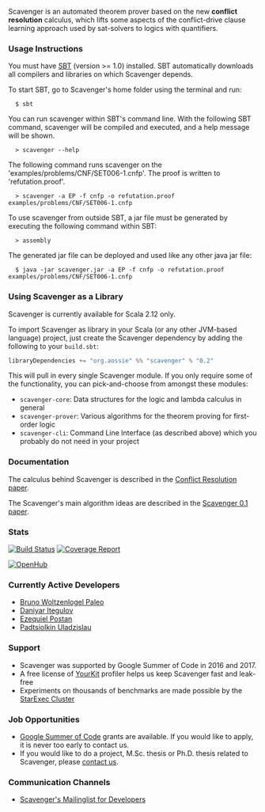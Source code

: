 Scavenger is an automated theorem prover based on 
the new **conflict resolution** calculus,
which lifts some aspects of the 
conflict-drive clause learning approach 
used by sat-solvers to logics with quantifiers. 


### Usage Instructions

You must have [SBT](http://www.scala-sbt.org/release/docs/Getting-Started/Setup.html) (version >= 1.0) installed. SBT automatically downloads all compilers and libraries on which Scavenger depends.

To start SBT, go to Scavenger's home folder using the terminal and run:

```
  $ sbt
```

You can run scavenger within SBT's command line. With the following SBT command, scavenger will be compiled and executed, and a help message will be shown.

```  
  > scavenger --help
```

The following command runs scavenger on the 'examples/problems/CNF/SET006-1.cnfp'. The proof is written to 'refutation.proof'.
  

```
  > scavenger -a EP -f cnfp -o refutation.proof examples/problems/CNF/SET006-1.cnfp
```

To use scavenger from outside SBT, a jar file must be generated by executing the following command within SBT:

```
  > assembly
```

The generated jar file can be deployed and used like any other java jar file:

```
  $ java -jar scavenger.jar -a EP -f cnfp -o refutation.proof examples/problems/CNF/SET006-1.cnfp
```

### Using Scavenger as a Library

Scavenger is currently available for Scala 2.12 only.

To import Scavenger as library in your Scala (or any other JVM-based language) project, just create the Scavenger
dependency by adding the following to your `build.sbt`:

```scala
libraryDependencies += "org.aossie" %% "scavenger" % "0.2"
```

This will pull in every single Scavenger module. If you only require some of the functionality, you can
pick-and-choose from amongst these modules:

 * `scavenger-core`: Data structures for the logic and lambda calculus in general
 * `scavenger-prover`: Various algorithms for the theorem proving for first-order logic
 * `scavenger-cli`: Command Line Interface (as described above) which you probably do not need in your project

### Documentation

The calculus behind Scavenger is described in the [Conflict Resolution paper](https://arxiv.org/abs/1602.04568).

The Scavenger's main algorithm ideas are described in the [Scavenger 0.1 paper](https://arxiv.org/abs/1704.03275).

### Stats

[![Build Status](https://gitlab.com/AOSSIE/Scavenger/badges/develop/build.svg)](https://gitlab.com/AOSSIE/Scavenger/commits/develop)
[![Coverage Report](https://gitlab.com/AOSSIE/Scavenger/badges/develop/coverage.svg)](https://gitlab.com/AOSSIE/Scavenger/commits/develop)

[![OpenHub](https://www.ohloh.net/p/ScavengerProver/widgets/project_partner_badge.gif)](https://www.openhub.net/p/ScavengerProver)


### Currently Active Developers

 * [Bruno Woltzenlogel Paleo](https://github.com/Ceilican/)
 * [Daniyar Itegulov](https://github.com/itegulov)
 * [Ezequiel Postan](https://github.com/EzequielPostan)
 * [Padtsiolkin Uladzislau](https://github.com/vlad10795)


### Support
 
 * Scavenger was supported by Google Summer of Code in 2016 and 2017.
 * A free license of [YourKit](http://www.yourkit.com/) profiler helps us keep Scavenger fast and leak-free
 * Experiments on thousands of benchmarks are made possible by the [StarExec Cluster](https://www.starexec.org)

### Job Opportunities

 * [Google Summer of Code](http://www.aossie.org) grants are available. If you would like to apply, it is never too early to contact us. 
 * If you would like to do a project, M.Sc. thesis or Ph.D. thesis related to Scavenger, please [contact us](mailto:bruno.wp@gmail.com).


### Communication Channels

 * [Scavenger's Mailinglist for Developers](https://groups.google.com/forum/?fromgroups#!forum/skeptik-dev)

